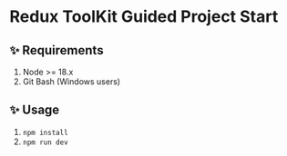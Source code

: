 # Redux ToolKit Guided Project Start

## ✨ Requirements

1. Node >= 18.x
2. Git Bash (Windows users)

## ✨ Usage

1. `npm install`
2. `npm run dev`
